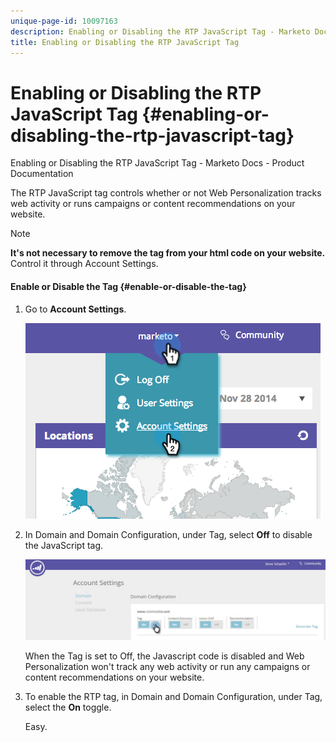 ```yaml
---
unique-page-id: 10097163
description: Enabling or Disabling the RTP JavaScript Tag - Marketo Docs - Product Documentation
title: Enabling or Disabling the RTP JavaScript Tag
---
```


# Enabling or Disabling the RTP JavaScript Tag {#enabling-or-disabling-the-rtp-javascript-tag}

Enabling or Disabling the RTP JavaScript Tag - Marketo Docs - Product Documentation

The RTP JavaScript tag controls whether or not Web Personalization tracks web activity or runs campaigns or content recommendations on your website.

>[!NOTE]
>
>**It's not necessary to remove the tag from your html code on your website.** Control it through Account Settings.

#### Enable or Disable the Tag {#enable-or-disable-the-tag}

1. Go to **Account Settings**.

   ![](assets/image2014-12-1-23-3a3-3a12.png)

1. In Domain and Domain Configuration, under Tag, select **Off** to disable the JavaScript tag.

   ![](assets/account-settings-domain-tag.jpg)

   When the Tag is set to Off, the Javascript code is disabled and Web Personalization won't track any web activity or run any campaigns or content recommendations on your website.

1. To enable the RTP tag, in Domain and Domain Configuration, under Tag, select the **On** toggle.

   Easy.

